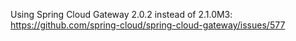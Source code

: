
Using Spring Cloud Gateway 2.0.2 instead of 2.1.0M3:
https://github.com/spring-cloud/spring-cloud-gateway/issues/577


